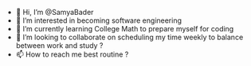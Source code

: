 - 👋 Hi, I’m @SamyaBader
- 👀 I’m interested in becoming software engineering 
- 🌱 I’m currently learning College Math to prepare myself for coding 
- 💞️ I’m looking to collaborate on scheduling my time weekly to balance between work and study ?
- 📫 How to reach me best routine ?

<!---
SamyaBader/SamyaBader is a ✨ special ✨ repository because its `README.md` (this file) appears on your GitHub profile.
You can click the Preview link to take a look at your changes.
--->
